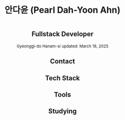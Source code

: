 <div style="text-align: center">
<h1>안다윤 (Pearl Dah-Yoon Ahn)</h1>
<div style="display: inline-block;">
<h2>Fullstack Developer</h2>
<span style="font-size: 13px; left: 0">Gyeonggi-do Hanam-si</span>
<span style="font-size: 13px; right: 0">updated: March 18, 2025</span>
</div>
<h2>Contact</h2>
<h2>Tech Stack</h2>
<h2>Tools</h2>
<h2>Studying</h2>
</div>

<!--
**lolddong/lolddong** is a ✨ _special_ ✨ repository because its `README.md` (this file) appears on your GitHub profile.

Here are some ideas to get you started:

- 🔭 I’m currently working on ...
- 🌱 I’m currently learning ...
- 👯 I’m looking to collaborate on ...
- 🤔 I’m looking for help with ...
- 💬 Ask me about ...
- 📫 How to reach me: ...
- 😄 Pronouns: ...
- ⚡ Fun fact: ...
-->
